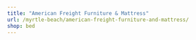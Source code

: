 ```yaml
---
title: "American Freight Furniture & Mattress"
url: /myrtle-beach/american-freight-furniture-and-mattress/
shop: bed
---
```

